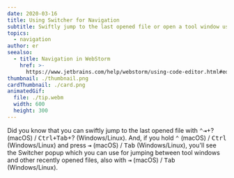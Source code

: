 ```yaml
---
date: 2020-03-16
title: Using Switcher for Navigation
subtitle: Swiftly jump to the last opened file or open a tool window using the popup.
topics:
  - navigation
author: er
seealso:
  - title: Navigation in WebStorm
    href: >-
      https://www.jetbrains.com/help/webstorm/using-code-editor.html#editor_basic_usage
thumbnail: ./thumbnail.png
cardThumbnail: ./card.png
animatedGif:
  file: ./tip.webm
  width: 600
  height: 300
---
```


Did you know that you can swiftly jump to the last opened file with <kbd>⌃⇥</kbd>+? (macOS) / <kbd>Ctrl+Tab</kbd>+? (Windows/Linux). And, if you hold <kbd>⌃</kbd> (macOS) / <kbd>Ctrl</kbd> (Windows/Linux) and press <kbd>⇥</kbd> (macOS) / <kbd>Tab</kbd> (Windows/Linux), you'll see the Switcher popup which you can use for jumping between tool windows and other recently opened files, also with <kbd>⇥</kbd> (macOS) / <kbd>Tab</kbd> (Windows/Linux).
